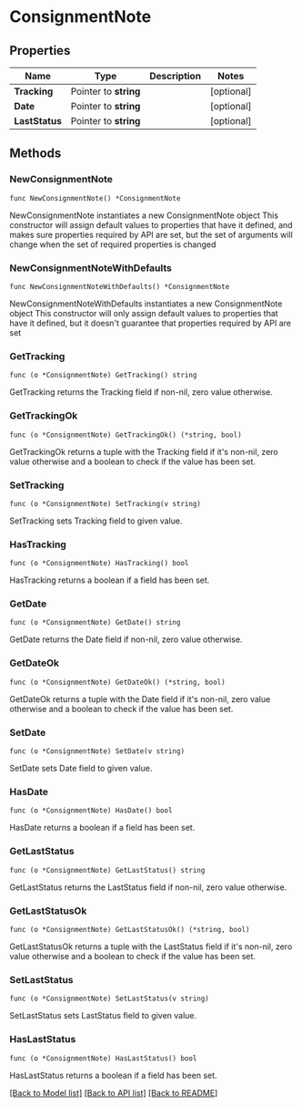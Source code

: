 # ConsignmentNote

## Properties

Name | Type | Description | Notes
------------ | ------------- | ------------- | -------------
**Tracking** | Pointer to **string** |  | [optional] 
**Date** | Pointer to **string** |  | [optional] 
**LastStatus** | Pointer to **string** |  | [optional] 

## Methods

### NewConsignmentNote

`func NewConsignmentNote() *ConsignmentNote`

NewConsignmentNote instantiates a new ConsignmentNote object
This constructor will assign default values to properties that have it defined,
and makes sure properties required by API are set, but the set of arguments
will change when the set of required properties is changed

### NewConsignmentNoteWithDefaults

`func NewConsignmentNoteWithDefaults() *ConsignmentNote`

NewConsignmentNoteWithDefaults instantiates a new ConsignmentNote object
This constructor will only assign default values to properties that have it defined,
but it doesn't guarantee that properties required by API are set

### GetTracking

`func (o *ConsignmentNote) GetTracking() string`

GetTracking returns the Tracking field if non-nil, zero value otherwise.

### GetTrackingOk

`func (o *ConsignmentNote) GetTrackingOk() (*string, bool)`

GetTrackingOk returns a tuple with the Tracking field if it's non-nil, zero value otherwise
and a boolean to check if the value has been set.

### SetTracking

`func (o *ConsignmentNote) SetTracking(v string)`

SetTracking sets Tracking field to given value.

### HasTracking

`func (o *ConsignmentNote) HasTracking() bool`

HasTracking returns a boolean if a field has been set.

### GetDate

`func (o *ConsignmentNote) GetDate() string`

GetDate returns the Date field if non-nil, zero value otherwise.

### GetDateOk

`func (o *ConsignmentNote) GetDateOk() (*string, bool)`

GetDateOk returns a tuple with the Date field if it's non-nil, zero value otherwise
and a boolean to check if the value has been set.

### SetDate

`func (o *ConsignmentNote) SetDate(v string)`

SetDate sets Date field to given value.

### HasDate

`func (o *ConsignmentNote) HasDate() bool`

HasDate returns a boolean if a field has been set.

### GetLastStatus

`func (o *ConsignmentNote) GetLastStatus() string`

GetLastStatus returns the LastStatus field if non-nil, zero value otherwise.

### GetLastStatusOk

`func (o *ConsignmentNote) GetLastStatusOk() (*string, bool)`

GetLastStatusOk returns a tuple with the LastStatus field if it's non-nil, zero value otherwise
and a boolean to check if the value has been set.

### SetLastStatus

`func (o *ConsignmentNote) SetLastStatus(v string)`

SetLastStatus sets LastStatus field to given value.

### HasLastStatus

`func (o *ConsignmentNote) HasLastStatus() bool`

HasLastStatus returns a boolean if a field has been set.


[[Back to Model list]](../README.md#documentation-for-models) [[Back to API list]](../README.md#documentation-for-api-endpoints) [[Back to README]](../README.md)


